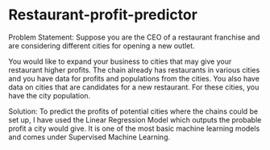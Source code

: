 # Restaurant-profit-predictor

Problem Statement:
Suppose you are the CEO of a restaurant franchise and are considering different cities for opening a new outlet.

You would like to expand your business to cities that may give your restaurant higher profits.
The chain already has restaurants in various cities and you have data for profits and populations from the cities.
You also have data on cities that are candidates for a new restaurant.
For these cities, you have the city population.

Solution:
To predict the profits of potential cities where the chains could be set up, I have used the Linear Regression Model which outputs the probable profit a city would give. It is one of the most basic machine learning models and comes under Supervised Machine Learning.
